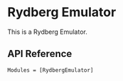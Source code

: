 # Rydberg Emulator

This is a Rydberg Emulator.

## API Reference

```@autodocs
Modules = [RydbergEmulator]
```

